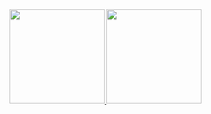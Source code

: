 
<div align = "center">
<a href= "https://github.com/VictorNGomes">
  <img  height = "170em" src="https://github-readme-stats.vercel.app/api?username=VictorNGomes"/>
  <img  height = "170em" src="https://github-readme-stats.vercel.app/api/top-langs/?username=VictorNGomes&langs_count=8"/>
</div>
